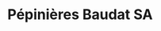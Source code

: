 ---
title: "Pépinières Baudat SA"
url: /vernand-sur-lausanne/pepinieres-baudat-sa/
shop: Garten-Center
---